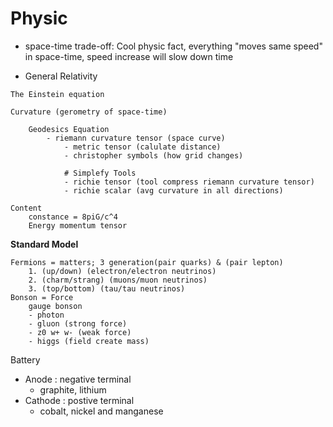 
# Physic
- space-time trade-off: Cool physic fact, everything "moves same speed" in space-time, speed increase will slow down time

- General Relativity
```
The Einstein equation

Curvature (gerometry of space-time)

    Geodesics Equation
        - riemann curvature tensor (space curve)
            - metric tensor (calulate distance)
            - christopher symbols (how grid changes)

            # Simplefy Tools
            - richie tensor (tool compress riemann curvature tensor)
            - richie scalar (avg curvature in all directions)

Content
    constance = 8piG/c^4
    Energy momentum tensor
```

**Standard Model**

```
Fermions = matters; 3 generation(pair quarks) & (pair lepton)
    1. (up/down) (electron/electron neutrinos)
    2. (charm/strang) (muons/muon neutrinos)
    3. (top/bottom) (tau/tau neutrinos)
Bonson = Force
    gauge bonson
    - photon
    - gluon (strong force)
    - z0 w+ w- (weak force)
    - higgs (field create mass)
```

Battery
- Anode : negative terminal
  - graphite, lithium
- Cathode : postive terminal
  - cobalt, nickel and manganese
